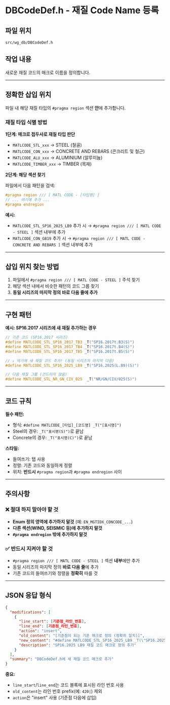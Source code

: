 # DBCodeDef.h - 재질 Code Name 등록

## 파일 위치
`src/wg_db/DBCodeDef.h`

## 작업 내용
새로운 재질 코드의 매크로 이름을 정의합니다.

---

## 정확한 삽입 위치

파일 내 해당 재질 타입의 `#pragma region` 섹션 **안**에 추가합니다.

### 재질 타입 식별 방법

**1단계: 매크로 접두사로 재질 타입 판단**
- `MATLCODE_STL_xxx` → STEEL (철골)
- `MATLCODE_CON_xxx` → CONCRETE AND REBARS (콘크리트 및 철근)
- `MATLCODE_ALU_xxx` → ALUMINIUM (알루미늄)
- `MATLCODE_TIMBER_xxx` → TIMBER (목재)

**2단계: 해당 섹션 찾기**

파일에서 다음 패턴을 검색:
```cpp
#pragma region /// [ MATL CODE - [타입명] ]
// ... 여기에 추가 ...
#pragma endregion
```

**예시:**
- `MATLCODE_STL_SP16_2025_LB9` 추가 시
  → `#pragma region /// [ MATL CODE - STEEL ]` 섹션 내부에 추가
- `MATLCODE_CON_GB19` 추가 시
  → `#pragma region /// [ MATL CODE - CONCRETE AND REBARS ]` 섹션 내부에 추가

---

## 삽입 위치 찾는 방법

1. 파일에서 `#pragma region /// [ MATL CODE - STEEL ]` 주석 찾기
2. 해당 섹션 내에서 비슷한 패턴의 코드 그룹 찾기
3. **동일 시리즈의 마지막 정의 바로 다음 줄에 추가**

---

## 구현 패턴

**예시: SP16.2017 시리즈에 새 재질 추가하는 경우**

```cpp
// 기존 코드 (SP16.2017 시리즈)
#define MATLCODE_STL_SP16_2017_TB3 _T("SP16.2017t.B3(S)")
#define MATLCODE_STL_SP16_2017_TB4 _T("SP16.2017t.B4(S)")
#define MATLCODE_STL_SP16_2017_TB5 _T("SP16.2017t.B5(S)")

// ↓ 여기에 새 재질 코드 추가! (동일 시리즈의 마지막 다음)
#define MATLCODE_STL_SP16_2025_LB9 _T("SP16.2025(L.B9)(S)")

// 다음 재질 그룹 (건드리지 않음)
#define MATLCODE_STL_NR_GN_CIV_025  _T("NR/GN/CIV/025(S)")
```

---

## 코드 규칙

**필수 패턴:**
- 형식: `#define MATLCODE_[타입]_[코드명] _T("[표시명]")`
- Steel의 경우: `_T("표시명(S)")`로 끝남
- Concrete의 경우: `_T("표시명(C)")`로 끝남

**스타일:**
- 들여쓰기: 탭 사용
- 정렬: 기존 코드와 동일하게 정렬
- 위치: **반드시** `#pragma region`과 `#pragma endregion` 사이

---

## 주의사항

### ❌ 절대 하지 말아야 할 것

- **Enum 정의 영역에 추가하지 말것** (예: `EN_MGTIDX_CONCODE_...`)
- **다른 섹션(WIND, SEISMIC 등)에 추가하지 말것**
- **`#pragma endregion` 밖에 추가하지 말것**

### ✅ 반드시 지켜야 할 것

- `#pragma region /// [ MATL CODE - STEEL ]` 섹션 **내부**에만 추가
- 동일 시리즈의 마지막 정의 **바로 다음 줄**에 추가
- 기존 코드의 들여쓰기와 정렬을 **정확히** 따를 것

---

## JSON 응답 형식

```json
{
  "modifications": [
    {
      "line_start": [기준점_라인_번호],
      "line_end": [기준점_라인_번호],
      "action": "insert",
      "old_content": "[기준점이 되는 기존 매크로 정의 (정확히 일치)]",
      "new_content": "#define MATLCODE_STL_SP16_2025_LB9 _T(\"SP16.2025(L.B9)(S)\")",
      "description": "SP16.2025 LB9 재질 코드 매크로 정의 추가"
    }
  ],
  "summary": "DBCodeDef.h에 새 재질 코드 매크로 추가"
}
```

**중요:**
- `line_start`/`line_end`는 코드 블록에 표시된 라인 번호 사용
- `old_content`는 라인 번호 prefix(예: `420|`) 제외
- `action`은 "insert" 사용 (기준점 다음에 삽입)

